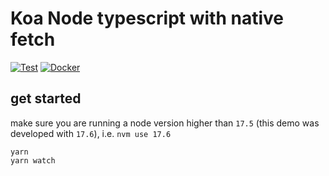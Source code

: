 # Koa Node typescript with native fetch

[![Test](https://github.com/nexys-system/node-koa-fetch/actions/workflows/test.yml/badge.svg)](https://github.com/nexys-system/node-koa-fetch/actions/workflows/test.yml)
[![Docker](https://github.com/nexys-system/node-koa-fetch/actions/workflows/publish.yml/badge.svg)](https://github.com/nexys-system/node-koa-fetch/actions/workflows/publish.yml)

## get started

make sure you are running a node version higher than `17.5` (this demo was developed with `17.6`), i.e. `nvm use 17.6`

```
yarn
yarn watch
```
